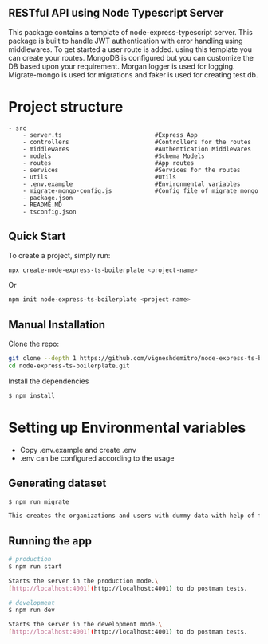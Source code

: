 ## RESTful API using Node Typescript Server
This package contains a template of node-express-typescript server.
This package is built to handle JWT authentication with error handling using middlewares.
To get started a user route is added. using this template you can create your routes.
MongoDB is configured but you can customize the DB based upon your requirement.
Morgan logger is used for logging.
Migrate-mongo is used for migrations and faker is used for creating test db.

# Project structure
```
- src
    - server.ts                          #Express App
    - controllers                        #Controllers for the routes
    - middlewares                        #Authentication Middlewares
    - models                             #Schema Models
    - routes                             #App routes
    - services                           #Services for the routes
    - utils                              #Utils
    - .env.example                       #Environmental variables
    - migrate-mongo-config.js            #Config file of migrate mongo
    - package.json
    - README.MD
    - tsconfig.json
```

## Quick Start
To create a project, simply run:

```bash
npx create-node-express-ts-boilerplate <project-name>
```
Or

```bash
npm init node-express-ts-boilerplate <project-name>
```

## Manual Installation

Clone the repo:

```bash
git clone --depth 1 https://github.com/vigneshdemitro/node-express-ts-boilerplate.git
cd node-express-ts-boilerplate.git
```

Install the dependencies

```bash
$ npm install
```

# Setting up Environmental variables

- Copy .env.example and create .env
- .env can be configured according to the usage

## Generating dataset

```bash
$ npm run migrate

This creates the organizations and users with dummy data with help of faker-js
```

## Running the app

```bash
# production
$ npm run start

Starts the server in the production mode.\
[http://localhost:4001](http://localhost:4001) to do postman tests.
```

```bash
# development
$ npm run dev

Starts the server in the development mode.\
[http://localhost:4001](http://localhost:4001) to do postman tests.
```